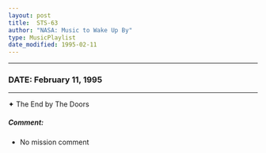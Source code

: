 ```yaml
---
layout: post
title:  STS-63
author: "NASA: Music to Wake Up By"
type: MusicPlaylist
date_modified: 1995-02-11
---
```


----
### DATE: February 11, 1995
----
✦ The End by The Doors

##### Comment:
* No mission comment
